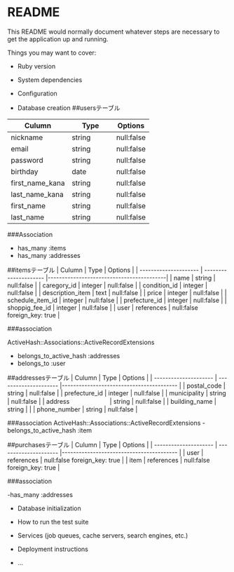# README

This README would normally document whatever steps are necessary to get the
application up and running.

Things you may want to cover:

* Ruby version

* System dependencies

* Configuration

* Database creation
##usersテーブル

| Culumn                | Type                  | Options                                  |
| --------------------- | --------------------- |------------------------------------------|
| nickname              |  string               | null:false                               |
| email                 |  string               | null:false                               |
| password              |  string               | null:false                               |
| birthday              |  date     　　　       | null:false
| first_name_kana       |  string               | null:false                               |
| last_name_kana        |  string               | null:false                               |
| first_name            |  string               | null:false                               |
| last_name             |  string               | null:false                               |



###Association

- has_many :items
- has_many :addresses

##itemsテーブル
| Culumn                | Type                  | Options                                  |
| --------------------- | --------------------- |------------------------------------------|
| name                  |  string               | null:false                               |
| caregory_id           |  integer              | null:false                               |
| condition_id          |  integer              | null:false                               |
| description_item      |  text                 | null:false                               |
| price                 |  integer              | null:false                               |
| schedule_item_id      |  integer              | null:false                               |
| prefecture_id         |  integer              | null:false                               |
| shoppig_fee_id        |  integer              | null:false                               |
| user                  |  references           | null:false  foreign_key: true            |


 ###association
 
 ActiveHash::Associations::ActiveRecordExtensions
 - belongs_to_active_hash :addresses
 - belongs_to :user
 
 
##addressesテーブル
| Culumn                | Type                  | Options                                  |
| --------------------- | --------------------- |----------------------------------------- |
| postal_code           |  string               | null:false                               |
| prefecture_id         |  integer              | null:false                               |
| municipality          |  string               | null:false                               |
| address  　　　   　　　|  string               | null:false                               |
| building_name         |  string               |                                          |
| phone_number          |  string               | null:false                               |

###association
ActiveHash::Associations::ActiveRecordExtensions
-belongs_to_active_hash :item


##purchasesテーブル
| Culumn                | Type                  | Options                                  |
| --------------------- | --------------------- |----------------------------------------- |
| user                  |  references           | null:false    foreign_key: true          |
| item                  |  references           | null:false    foreign_key: true          |

###association

-has_many :addresses




* Database initialization

* How to run the test suite

* Services (job queues, cache servers, search engines, etc.)

* Deployment instructions

* ...
